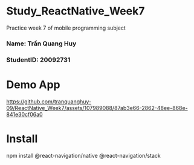 # Study_ReactNative_Week7
Practice week 7 of mobile programming subject

<h3>Name: Trần Quang Huy</h3>
<h3>StudentID: 20092731</h3>

# Demo App
https://github.com/tranquanghuy-09/ReactNative_Week7/assets/107989088/87ab3e66-2862-48ee-868e-841e30cf06a0


# Install

npm install @react-navigation/native @react-navigation/stack    
